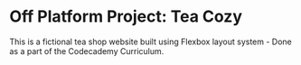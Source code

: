 # Off Platform Project: Tea Cozy

This is a fictional tea shop website built using Flexbox layout system - Done as a part of the Codecademy Curriculum.
